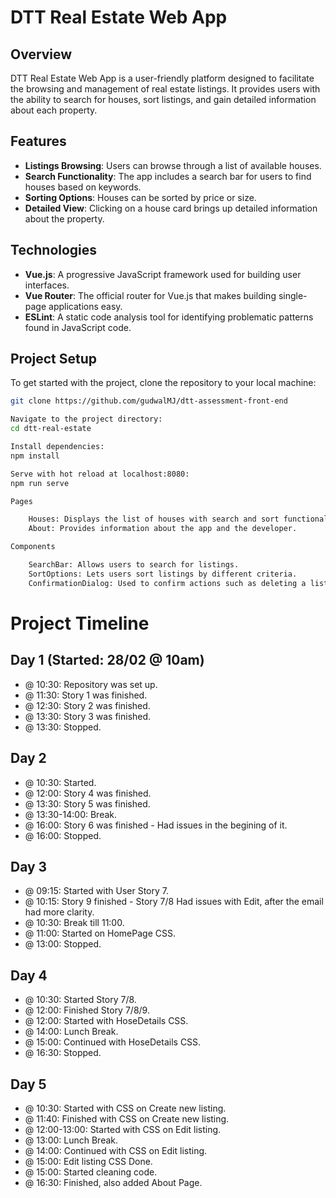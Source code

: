# DTT Real Estate Web App

## Overview

DTT Real Estate Web App is a user-friendly platform designed to facilitate the browsing and management of real estate listings. It provides users with the ability to search for houses, sort listings, and gain detailed information about each property.

## Features

- **Listings Browsing**: Users can browse through a list of available houses.
- **Search Functionality**: The app includes a search bar for users to find houses based on keywords.
- **Sorting Options**: Houses can be sorted by price or size.
- **Detailed View**: Clicking on a house card brings up detailed information about the property.

## Technologies

- **Vue.js**: A progressive JavaScript framework used for building user interfaces.
- **Vue Router**: The official router for Vue.js that makes building single-page applications easy.
- **ESLint**: A static code analysis tool for identifying problematic patterns found in JavaScript code.

## Project Setup

To get started with the project, clone the repository to your local machine:

```bash
git clone https://github.com/gudwalMJ/dtt-assessment-front-end

Navigate to the project directory:
cd dtt-real-estate

Install dependencies:
npm install

Serve with hot reload at localhost:8080:
npm run serve

Pages

    Houses: Displays the list of houses with search and sort functionality.
    About: Provides information about the app and the developer.

Components

    SearchBar: Allows users to search for listings.
    SortOptions: Lets users sort listings by different criteria.
    ConfirmationDialog: Used to confirm actions such as deleting a listing.

```

# Project Timeline

## Day 1 (Started: 28/02 @ 10am)

- @ 10:30: Repository was set up.
- @ 11:30: Story 1 was finished.
- @ 12:30: Story 2 was finished.
- @ 13:30: Story 3 was finished.
- @ 13:30: Stopped.

## Day 2

- @ 10:30: Started.
- @ 12:00: Story 4 was finished.
- @ 13:30: Story 5 was finished.
- @ 13:30-14:00: Break.
- @ 16:00: Story 6 was finished - Had issues in the begining of it.
- @ 16:00: Stopped.

## Day 3

- @ 09:15: Started with User Story 7.
- @ 10:15: Story 9 finished - Story 7/8 Had issues with Edit, after the email had more clarity.
- @ 10:30: Break till 11:00.
- @ 11:00: Started on HomePage CSS.
- @ 13:00: Stopped.

## Day 4

- @ 10:30: Started Story 7/8.
- @ 12:00: Finished Story 7/8/9.
- @ 12:00: Started with HoseDetails CSS.
- @ 14:00: Lunch Break.
- @ 15:00: Continued with HoseDetails CSS.
- @ 16:30: Stopped.

## Day 5

- @ 10:30: Started with CSS on Create new listing.
- @ 11:40: Finished with CSS on Create new listing.
- @ 12:00-13:00: Started with CSS on Edit listing.
- @ 13:00: Lunch Break.
- @ 14:00: Continued with CSS on Edit listing.
- @ 15:00: Edit listing CSS Done.
- @ 15:00: Started cleaning code.
- @ 16:30: Finished, also added About Page.
